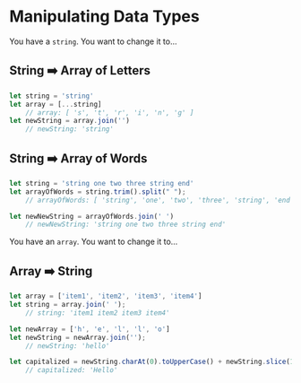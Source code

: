 # Manipulating Data Types

You have a `string`. You want to change it to... 

## String ➡️ Array of Letters
```js
let string = 'string'
let array = [...string]
    // array: [ 's', 't', 'r', 'i', 'n', 'g' ]
let newString = array.join('')
    // newString: 'string'
```
## String ➡️ Array of Words
```js
let string = 'string one two three string end'
let arrayOfWords = string.trim().split(" ");
    // arrayOfWords: [ 'string', 'one', 'two', 'three', 'string', 'end' ]

let newNewString = arrayOfWords.join(' ')
    // newNewString: 'string one two three string end'
```

You have an `array`. You want to change it to... 

## Array ➡️ String
```js
let array = ['item1', 'item2', 'item3', 'item4']
let string = array.join(' ');
    // string: 'item1 item2 item3 item4' 

let newArray = ['h', 'e', 'l', 'l', 'o']
let newString = newArray.join('');
    // newString: 'hello'

let capitalized = newString.charAt(0).toUpperCase() + newString.slice(1);
    // capitalized: 'Hello'
```
